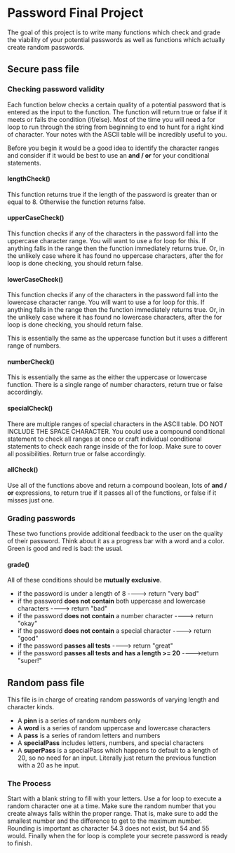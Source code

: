 # Password Final Project
The goal of this project is to write many functions which check and grade the viability of your potential passwords as well as functions which actually create random passwords.

## Secure pass file

### Checking password validity
Each function below checks a certain quality of a potential password that is entered as the input to the function.  The function will return true or false if it meets or fails the condition (if/else).  Most of the time you will need a for loop to run through the string from beginning to end to hunt for a right kind of character.  Your notes with the ASCII table will be incredibly useful to you.

Before you begin it would be a good idea to identify the character ranges and consider if it would be best to use an **and / or** for your conditional statements.

#### lengthCheck()
This function returns true if the length of the password is greater than or equal to 8.  Otherwise the function returns false.

#### upperCaseCheck()
This function checks if any of the characters in the password fall into the uppercase character range.  You will want to use a for loop for this.  If anything falls in the range then the function immediately returns true.  Or, in the unlikely case where it has found no uppercase characters, after the for loop is done checking, you should return false.

#### lowerCaseCheck()
This function checks if any of the characters in the password fall into the lowercase character range.  You will want to use a for loop for this.  If anything falls in the range then the function immediately returns true.  Or, in the unlikely case where it has found no lowercase characters, after the for loop is done checking, you should return false.

This is essentially the same as the uppercase function but it uses a different range of numbers.

#### numberCheck()
This is essentially the same as the either the uppercase or lowercase function.  There is a single range of number characters, return true or false accordingly.

#### specialCheck()
There are multiple ranges of special characters in the ASCII table.  DO NOT INCLUDE THE SPACE CHARACTER.  You could use a compound conditional statement to check all ranges at once or craft individual conditional statements to check each range inside of the for loop.  Make sure to cover all possibilities.  Return true or false accordingly.

#### allCheck()
Use all of the functions above and return a compound boolean, lots of **and / or** expressions, to return true if it passes all of the functions, or false if it misses just one.

### Grading passwords
These two functions provide additional feedback to the user on the quality of their password.  Think about it as a progress bar with a word and a color.  Green is good and red is bad: the usual.

#### grade()
All of these conditions should be **mutually exclusive**.
-  if the password is under a length of 8 ----> return "very bad"
-  if the password **does not contain** both uppercase and lowercase characters ----> return "bad"
-  if the password **does not contain** a number character ----> return "okay"
-  if the password **does not contain** a special character ----> return "good"
-  if the password **passes all tests** ----> return "great"
-  if the password **passes all tests and has a length >= 20** ---->return "super!"

## Random pass file
This file is in charge of creating random passwords of varying length and character kinds.
-  A **pinn** is a series of random numbers only
-  A **word** is a series of random uppercase and lowercase characters
-  A **pass** is a series of random letters and numbers
-  A **specialPass** includes letters, numbers, and special characters
-  A **superPass** is a specialPass which happens to default to a length of 20, so no need for an input.  Literally just return the previous function with a 20 as he input.

### The Process
Start with a blank string to fill with your letters.  Use a for loop to execute a random character one at a time.  Make sure the random number that you create always falls within the proper range.  That is, make sure to add the smallest number and the difference to get to the maximum number.  Rounding is important as character 54.3 does not exist, but 54 and 55 would.  Finally when the for loop is complete your secrete password is ready to finish.
